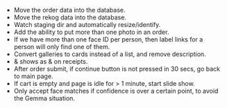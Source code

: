  * Move the order data into the database.
 * Move the rekog data into the database.
 * Watch staging dir and automatically resize/identify.
 * Add the ability to put more than one photo in an order.
 * If we have more than one face ID per person, then label links for a person will only find one of them.
 * Convert galleries to cards instead of a list, and remove description.
 * & shows as &amp; on receipts.
 * After order submit, if continue button is not pressed in 30 secs, go back to main page.
 * If cart is empty and page is idle for > 1 minute, start slide show.
 * Only accept face matches if confidence is over a certain point, to avoid the Gemma situation.
